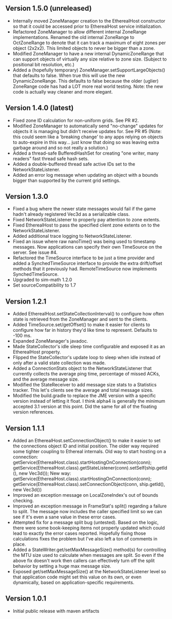 Version 1.5.0 (unreleased)
--------------
* Internally moved ZoneManager creation to the EtherealHost constructor
    so that it could be accessed prior to EtherealHost service initialization.
* Refactored ZoneManager to allow different internal ZoneRange implementations.
    Renamed the old internal ZoneRange to OctZoneRange to denote that it can
    track a maximum of eight zones per object (2x2x2).  This limited objects
    to never be bigger than a zone.
* Modified ZoneManager to have a new internal DynamicZoneRange that can
    support objects of virtually any size relative to zone size.  (Subject
    to positional bit resolution, etc.)
* Added a (hopefully temporary) ZoneManager.setSupportLargeObjects() that 
    defaults to false.  When true this will use the new DynamicZoneRange.
    This defaults to false because the older (uglier) ZoneRange code has
    had a LOT more real world testing.  Note: the new code is actually way
    cleaner and more elegant.


Version 1.4.0 (latest)
--------------
* Fixed zone ID calculation for non-uniform grids.  See PR #2.
* Modified ZoneManager to automatically send "no-change" updates for
    objects it is managing but didn't receive updates for.  See PR #5
    (Note: this could seem like a 'breaking change' to any apps relying
    on objects to auto-expire in this way... just know that doing so was
    leaving extra garbage around and so not really a solution.)
* Added a thread-safe BufferedHashSet for creating "one writer, many readers"
    fast thread safe hash sets.
* Added a double-buffered thread safe active IDs set to the NetworkStateListener.
* Added an error log message when updating an object with a bounds bigger than
    supported by the current grid settings.


Version 1.3.0
--------------
* Fixed a bug where the newer state messages would fail if the game hadn't
    already registered Vec3d as a serializable class.
* Fixed NetworkStateListener to properly pay attention to zone extents.
* Fixed EtherealHost to pass the specified client zone extents on to the
    NetworkStateListener.
* Added additional trace logging to NetworkStateListener.
* Fixed an issue where raw nanoTime() was being used to timestamp messages.
    Now applications can specify their own TimeSource on the server.
    See issue #4.
* Refactored the TimeSource interface to be just a time provider and added
    a SynchedTimeSource interface to provide the extra drift/offset methods
    that it previously had.  RemoteTimeSource now implements SynchedTimeSource.
* Upgraded to sim-math 1.2.0
* Set sourceCompatibility to 1.7


Version 1.2.1
--------------
* Added EtherealHost.setStateCollectionInterval() to configure how often
    state is retrieved from the ZoneManager and sent to the clients.
* Added TimeSource.set/getOffset() to make it easier for clients to configure
    how far in history they'd like time to represent.  Defaults to -100 ms.
* Expanded ZoneManager's javadoc.
* Made StateCollector's idle sleep time configurable and exposed it as
    an EtherealHost property.
* Flipped the StateCollector's update loop to sleep when idle instead of
    only after a valid state collection was made.
* Added a ConnectionStats object to the NetworkStateListener that currently collects
    the average ping time, percentage of missed ACKs, and the average message size.
* Modified the StateReceiver to add message size stats to a Statistics tracker.  This
    let's clients see the average and total message sizes.
* Modified the build.gradle to replace the JME version with a specific
    version instead of letting it float.  I think alpha4 is generally
    the minimum accepted 3.1 version at this point.
    Did the same for all of the floating version references.


Version 1.1.1
--------------
* Added an EtherealHost.setConnectionObject() to make it easier
    to set the connections object ID and initial position.  The older
    way required some tighter coupling to Ethereal internals.
    Old way to start hosting on a connection:
        getService(EtherealHost.class).startHostingOnConnection(conn);
        getService(EtherealHost.class).getStateListener(conn).setSelf(ship.getId(), new Vec3d());
    New way:
        getService(EtherealHost.class).startHostingOnConnection(conn);
        getService(EtherealHost.class).setConnectionObject(conn, ship.getId(), new Vec3d())
* Improved an exception message on LocalZoneIndex's out of bounds checking.
* Improved an exception message in FrameStat's split() regarding a failure to split.  The message
    now includes the caller specified limit so we can see if it's even a sane value in these
    error cases.
* Attempted fix for a message split bug (untested).  Based on the logic, there were some
    book-keeping items not properly updated which could lead to exactly the error cases
    reported.  Hopefully fixing those calculations fixes the problem but I've also left
    a ton of comments in place.
* Added a StateWriter.get/setMaxMessageSize() method(s) for controlling the MTU size used
    to calculate when messages are split.  So even if the above fix doesn't work then callers
    can effectively turn off the split behavior by setting a huge max message size.
* Exposed get/setMaxMessageSize() at the NetworkStateListener level so that application code
    might set this value on its own, or even dynamically, based on application-specific
    requirements.


Version 1.0.1
--------------
* Initial public release with maven artifacts
